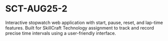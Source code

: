 # SCT-AUG25-2
Interactive stopwatch web application with start, pause, reset, and lap-time features. Built for SkillCraft Technology assignment to track and record precise time intervals using a user-friendly interface.
